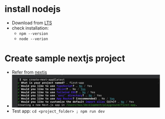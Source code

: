 # install nodejs
- Download from [LTS](https://nodejs.org/en)
- check installation:
  - ```npm --version```
  - ```node --verion```

# Create sample nextjs project
- Refer from [nextjs](https://nextjs.org/docs/getting-started/installation)
- ![create project command](img/01.jpg)
- Test app: ```cd <project_folder> ; npm run dev```
